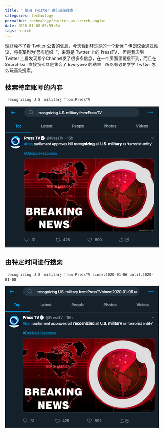 ```yaml
---
title: ' 使用 Twitter 进行高级搜索 '
categories: technology
permalink: technology/twitter-as-search-engine
date: 2020-01-08 05:59:04
tags: search
---
```


理财免不了看 Twitter 公告的信息，今天看到环球网的一个新闻 ” 伊朗议会通过动议，将美军列为’恐怖组织‘ “，来源是 Twitter 上的 PressTV， 但是我去到 Twitter 上看发现那个Channel发了很多条信息，在一个页面里面搜不到，而且在 Search bar 直接搜索又是集合了 Everyone 的结果，所以有必要学学 Twitter 怎么玩高级搜索。



## 搜索特定账号的内容

```bash
 recognizing U.S. military from:PressTV
```

![image-20200108060823925](twitter-as-search-engine/image-20200108060823925.png)



## 由特定时间进行搜索

```
 recognizing U.S. military from:PressTV since:2020-01-06 until:2020-01-08
```

![image-20200108061822860](twitter-as-search-engine/image-20200108061822860.png)

